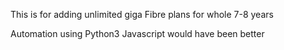 This is for adding unlimited giga Fibre plans for whole 7-8 years

Automation using Python3
Javascript would have been better

